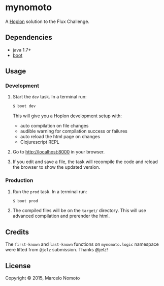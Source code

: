 # mynomoto

A [Hoplon][3] solution to the Flux Challenge.

## Dependencies

- java 1.7+
- [boot][1]

## Usage
### Development
1. Start the `dev` task. In a terminal run:
    ```bash
    $ boot dev
    ```
    This will give you a  Hoplon development setup with:
    - auto compilation on file changes
    - audible warning for compilation success or failures
    - auto reload the html page on changes
    - Clojurescript REPL

2. Go to [http://localhost:8000][2] in your browser.

3. If you edit and save a file, the task will recompile the code and reload the
   browser to show the updated version.

### Production
1. Run the `prod` task. In a terminal run:
    ```bash
    $ boot prod
    ```

2. The compiled files will be on the `target/` directory. This will use
   advanced compilation and prerender the html.

## Credits
The `first-known` and `last-known` functions on `mynomoto.logic` namespace were lifted from `@jelz` submission. Thanks @jelz!

## License

Copyright © 2015, Marcelo Nomoto

[1]: http://boot-clj.com
[2]: http://localhost:8000
[3]: http://hoplon.io
